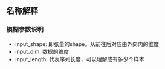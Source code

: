 ## 名称解释

### 模糊参数说明

- input_shape: 即张量的shape。从前往后对应由外向内的维度
- input_dim: 数据的维度
- input_length: 代表序列长度，可以理解成有多少个样本 